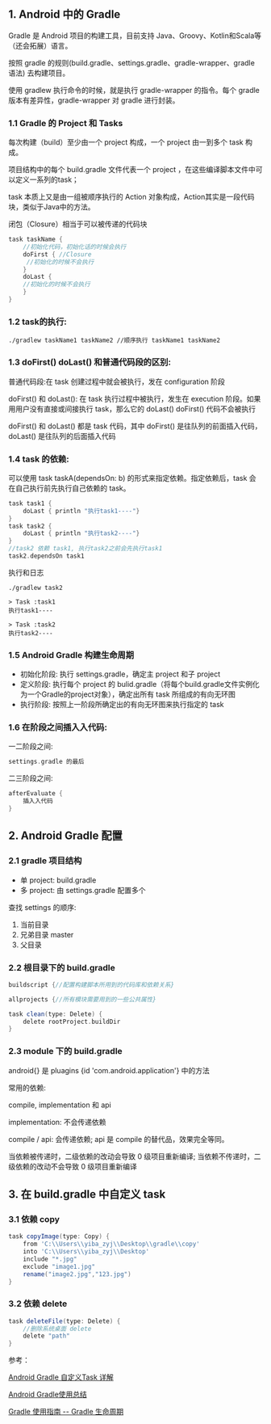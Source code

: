 ## 1. Android 中的 Gradle 

Gradle 是 Android 项目的构建工具，目前支持 Java、Groovy、Kotlin和Scala等（还会拓展）语言。

按照 gradle 的规则(build.gradle、settings.gradle、gradle-wrapper、gradle 语法) 去构建项目。

使用 gradlew 执行命令的时候，就是执行 gradle-wrapper 的指令。每个 gradle 版本有差异性，gradle-wrapper 对 gradle 进行封装。

### 1.1 Gradle 的 Project 和 Tasks

每次构建（build）至少由一个 project 构成，一个 project 由一到多个 task 构成。

项目结构中的每个 build.gradle 文件代表一个 project ，在这些编译脚本文件中可以定义一系列的task；

task 本质上又是由一组被顺序执行的 Action 对象构成，Action其实是一段代码块，类似于Java中的方法。

闭包（Closure）相当于可以被传递的代码块

```groovy
task taskName { 
    //初始化代码，初始化话的时候会执行
    doFirst { //Closure
     //初始化的时候不会执行
    }
    doLast {
    //初始化的时候不会执行
    }
}
```
### 1.2 task的执行: 

```shell
./gradlew taskName1 taskName2 //顺序执行 taskName1 taskName2
```
### 1.3 doFirst() doLast() 和普通代码段的区别:

普通代码段:在 task 创建过程中就会被执行，发在 configuration 阶段

doFirst() 和 doLast(): 在 task 执⾏过程中被执行，发⽣在 execution 阶段。如果⽤用户没有直接或间接执⾏ task，那么它的 doLast() doFirst() 代码不会被执行

doFirst() 和 doLast() 都是 task 代码，其中 doFirst() 是往队列的前⾯插入代码，doLast() 是往队列的后面插⼊代码

### 1.4 task 的依赖:

可以使⽤ task taskA(dependsOn: b) 的形式来指定依赖。指定依赖后，task 会在⾃⼰执行前先执行⾃己依赖的 task。
```groovy
task task1 {
    doLast { println "执行task1----"}
}
task task2 {
    doLast { println "执行task2----"}
}
//task2 依赖 task1, 执行task2之前会先执行task1
task2.dependsOn task1
```

执行和日志

```shell
./gradlew task2

> Task :task1
执行task1----

> Task :task2
执行task2----
```

### 1.5 Android Gradle 构建生命周期

- 初始化阶段: 执行 settings.gradle，确定主 project 和⼦ project 
- 定义阶段: 执⾏每个 project 的 bulid.gradle（将每个build.gradle文件实例化为一个Gradle的project对象），确定出所有 task 所组成的有向无环图
- 执行阶段: 按照上一阶段所确定出的有向⽆环图来执行指定的 task

### 1.6 在阶段之间插⼊入代码:

⼀二阶段之间:
```groovy
settings.gradle 的最后 
```
⼆三阶段之间:
```groovy
afterEvaluate { 
    插⼊入代码
}
```

## 2. Android Gradle 配置
 
### 2.1 gradle 项⽬结构

- 单 project: build.gradle
- 多 project: 由 settings.gradle 配置多个 
 
查找 settings 的顺序:

1. 当前⽬录
2. 兄弟目录 master 
3. ⽗目录

### 2.2 根目录下的 build.gradle

```groovy
buildscript {//配置构建脚本所用到的代码库和依赖关系}

allprojects {//所有模块需要用到的一些公共属性}

task clean(type: Delete) {
    delete rootProject.buildDir
}
```

### 2.3 module 下的 build.gradle

android{} 是 pluagins {id 'com.android.application'} 中的方法 

常用的依赖:

compile, implementation 和 api

implementation: 不会传递依赖

compile / api: 会传递依赖; api 是 compile 的替代品，效果完全等同。

当依赖被传递时，⼆级依赖的改动会导致 0 级项⽬重新编译;
当依赖不传递时，⼆级依赖的改动不会导致 0 级项⽬重新编译


## 3. 在 build.gradle 中自定义 task

### 3.1 依赖 copy
```groovy
task copyImage(type: Copy) {
    from 'C:\\Users\\yiba_zyj\\Desktop\\gradle\\copy'
    into 'C:\\Users\\yiba_zyj\\Desktop'
    include "*.jpg"
    exclude "image1.jpg"
    rename("image2.jpg","123.jpg")
}
```
### 3.2 依赖 delete
```groovy
task deleteFile(type: Delete) {
    //删除系统桌面 delete 
    delete "path"
}
```

参考：

[Android Gradle 自定义Task 详解](https://blog.csdn.net/zhaoyanjun6/article/details/76408024)

[Android Gradle使用总结](https://blog.csdn.net/zhaoyanjun6/article/details/77678577)

[Gradle 使用指南 -- Gradle 生命周期](https://www.heqiangfly.com/2016/03/18/development-tool-gradle-lifecycle/)



